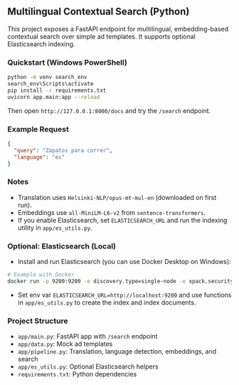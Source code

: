 ## Multilingual Contextual Search (Python)

This project exposes a FastAPI endpoint for multilingual, embedding-based contextual search over simple ad templates. It supports optional Elasticsearch indexing.

### Quickstart (Windows PowerShell)

```bash
python -m venv search_env
search_env\Scripts\activate
pip install -r requirements.txt
uvicorn app.main:app --reload
```

Then open `http://127.0.0.1:8000/docs` and try the `/search` endpoint.

### Example Request

```json
{
  "query": "Zapatos para correr",
  "language": "es"
}
```

### Notes
- Translation uses `Helsinki-NLP/opus-mt-mul-en` (downloaded on first run).
- Embeddings use `all-MiniLM-L6-v2` from `sentence-transformers`.
- If you enable Elasticsearch, set `ELASTICSEARCH_URL` and run the indexing utility in `app/es_utils.py`.

### Optional: Elasticsearch (Local)
- Install and run Elasticsearch (you can use Docker Desktop on Windows):

```bash
# Example with Docker
docker run -p 9200:9200 -e discovery.type=single-node -e xpack.security.enabled=false docker.elastic.co/elasticsearch/elasticsearch:8.15.1
```

- Set env var `ELASTICSEARCH_URL=http://localhost:9200` and use functions in `app/es_utils.py` to create the index and index documents.

### Project Structure
- `app/main.py`: FastAPI app with `/search` endpoint
- `app/data.py`: Mock ad templates
- `app/pipeline.py`: Translation, language detection, embeddings, and search
- `app/es_utils.py`: Optional Elasticsearch helpers
- `requirements.txt`: Python dependencies

